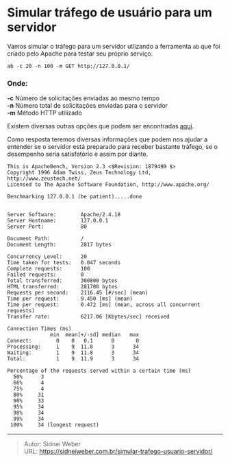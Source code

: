 # Simular tráfego de usuário para um servidor


Vamos simular o tráfego para um servidor utlizando a ferramenta `ab` que foi criado pelo Apache para testar seu próprio serviço.

```
ab -c 20 -n 100 -m GET http://127.0.0.1/
```

### Onde:
**-c** Número de solicitações enviadas ao mesmo tempo<br>
**-n** Número total de solicitações enviadas para o servidor<br>
**-m** Método HTTP utilizado<br>

Existem diversas outras opções que podem ser encontradas [aqui](https://httpd.apache.org/docs/2.4/programs/ab.html).

Como resposta teremos diversas informações que podem nos ajudar a entender se o servidor está preparado para receber bastante tráfego, se o desempenho seria satisfatório e assim por diante.

```
This is ApacheBench, Version 2.3 <$Revision: 1879490 $>
Copyright 1996 Adam Twiss, Zeus Technology Ltd, http://www.zeustech.net/
Licensed to The Apache Software Foundation, http://www.apache.org/

Benchmarking 127.0.0.1 (be patient).....done


Server Software:        Apache/2.4.18
Server Hostname:        127.0.0.1
Server Port:            80

Document Path:          /
Document Length:        2817 bytes

Concurrency Level:      20
Time taken for tests:   0.047 seconds
Complete requests:      100
Failed requests:        0
Total transferred:      300800 bytes
HTML transferred:       281700 bytes
Requests per second:    2116.45 [#/sec] (mean)
Time per request:       9.450 [ms] (mean)
Time per request:       0.472 [ms] (mean, across all concurrent requests)
Transfer rate:          6217.06 [Kbytes/sec] received

Connection Times (ms)
              min  mean[+/-sd] median   max
Connect:        0    0   0.1      0       0
Processing:     1    9  11.8      3      34
Waiting:        1    9  11.8      3      34
Total:          1    9  11.9      3      34

Percentage of the requests served within a certain time (ms)
  50%      3
  66%      4
  75%      4
  80%     31
  90%     33
  95%     34
  98%     34
  99%     34
 100%     34 (longest request)
```


---

> Autor: Sidnei Weber  
> URL: https://sidneiweber.com.br/simular-trafego-usuario-servidor/  

